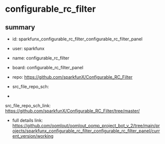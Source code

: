 # configurable_rc_filter
 
## summary 
* id: sparkfunx_configurable_rc_filter_configurable_rc_filter_panel
* user: sparkfunx
* name: configurable_rc_filter
* board: configurable_rc_filter_panel
* repo: https://github.com/sparkfunX/Configurable_RC_Filter



* src_file_repo_sch: 
*
 src_file_repo_sch_link: https://github.com/sparkfunX/Configurable_RC_Filter/tree/master/
* full details link: https://github.com/oomlout/oomlout_oomp_project_bot_v_2/tree/main/projects/sparkfunx_configurable_rc_filter_configurable_rc_filter_panel/current_version/working  






